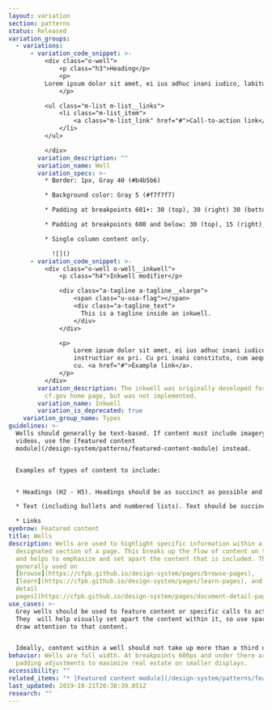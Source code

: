 ```yaml
---
layout: variation
section: patterns
status: Released
variation_groups:
  - variations:
      - variation_code_snippet: >-
          <div class="o-well">
              <p class="h3">Heading</p>
              <p>
          Lorem ipsum dolor sit amet, ei ius adhuc inani iudico, labitur instructior ex pri. Cu pri inani constituto, cum aeque noster commodo.
              </p>

          <ul class="m-list m-list__links">
              <li class="m-list_item">
                  <a class="m-list_link" href="#">Call-to-action link</a>
              </li>
          </ul>

          </div>
        variation_description: ""
        variation_name: Well
        variation_specs: >-
          * Border: 1px, Gray 40 (#b4b5b6)

          * Background color: Gray 5 (#f7f7f7)

          * Padding at breakpoints 601+: 30 (top), 30 (right) 30 (bottom), 30 (left)

          * Padding at breakpoints 600 and below: 30 (top), 15 (right), 30 (bottom), 15 (left)

          * Single column content only.

            ![]()
      - variation_code_snippet: >-
          <div class="o-well o-well__inkwell">
              <p class="h4">Inkwell modifier</p>

              <div class="a-tagline a-tagline__xlarge">
                  <span class="u-usa-flag"></span>
                  <div class="a-tagline_text">
                    This is a tagline inside an inkwell.
                  </div>
              </div>

              <p>
                  Lorem ipsum dolor sit amet, ei ius adhuc inani iudico, labitur
                  instructior ex pri. Cu pri inani constituto, cum aeque noster commodo
                  cu. <a href="#">Example link</a>.
              </p>
          </div>
        variation_description: T﻿he inkwell was originally developed for use on the
          cf.gov home page, but was not implemented.
        variation_name: Inkwell
        variation_is_deprecated: true
    variation_group_name: Types
guidelines: >-
  Wells should generally be text-based. If content must include imagery or
  videos, use the [featured content
  module](/design-system/patterns/featured-content-module) instead. 


  Examples of types of content to include:


  * Headings (H2 - H5). Headings should be as succinct as possible and 35 characters or less (including spaces)

  * Text (including bullets and numbered lists). Text should be succinct.

  * Links
eyebrow: Featured content
title: Wells
description: Wells are used to highlight specific information within a
  designated section of a page. This breaks up the flow of content on the page
  and helps to emphasize and set apart the content that is included. They are
  generally used on
  [browse](https://cfpb.github.io/design-system/pages/browse-pages),
  [learn](https://cfpb.github.io/design-system/pages/learn-pages), and [document
  detail
  pages](https://cfpb.github.io/design-system/pages/document-detail-pages).
use_cases: >-
  Grey wells should be used to feature content or specific calls to action.
  They  will help visually set apart the content within it, so use sparingly to
  draw attention to that content.


  Ideally, content within a well should not take up more than a third of page content.
behavior: Wells are full width. At breakpoints 600px and under there are slight
  padding adjustments to maximize real estate on smaller displays.
accessibility: ""
related_items: "* [Featured content module](/design-system/patterns/featured-content-module)"
last_updated: 2019-10-21T20:38:39.851Z
research: ""
---
```

